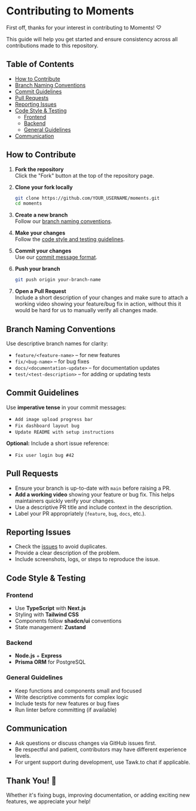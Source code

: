 # Contributing to Moments

First off, thanks for your interest in contributing to Moments! ♡

This guide will help you get started and ensure consistency across all contributions made to this repository.

## Table of Contents

- [How to Contribute](#how-to-contribute)
- [Branch Naming Conventions](#branch-naming-conventions)
- [Commit Guidelines](#commit-guidelines)
- [Pull Requests](#pull-requests)
- [Reporting Issues](#reporting-issues)
- [Code Style & Testing](#code-style--testing)
  - [Frontend](#frontend)
  - [Backend](#backend)
  - [General Guidelines](#general-guidelines)
- [Communication](#communication)

## How to Contribute

1. **Fork the repository**  
   Click the "Fork" button at the top of the repository page.

2. **Clone your fork locally**
   ```bash
   git clone https://github.com/YOUR_USERNAME/moments.git
   cd moments
   ```

3. **Create a new branch**  
   Follow our [branch naming conventions](#branch-naming-conventions).

4. **Make your changes**  
   Follow the [code style and testing guidelines](#code-style--testing).

5. **Commit your changes**  
   Use our [commit message format](#commit-guidelines).

6. **Push your branch**
   ```bash
   git push origin your-branch-name
   ```

7. **Open a Pull Request**  
   Include a short description of your changes and make sure to attach a working video showing your feature/bug fix in action, without this it would be hard for us to manually verify all changes made.

## Branch Naming Conventions

Use descriptive branch names for clarity:

- `feature/<feature-name>` – for new features
- `fix/<bug-name>` – for bug fixes
- `docs/<documentation-update>` – for documentation updates
- `test/<test-description>` – for adding or updating tests

## Commit Guidelines

Use **imperative tense** in your commit messages:

-  `Add image upload progress bar`
-  `Fix dashboard layout bug`
-  `Update README with setup instructions`

**Optional:** Include a short issue reference:

- `Fix user login bug #42`

## Pull Requests

- Ensure your branch is up-to-date with `main` before raising a PR.
- **Add a working video** showing your feature or bug fix. This helps maintainers quickly verify your changes.
- Use a descriptive PR title and include context in the description.
- Label your PR appropriately (`feature`, `bug`, `docs`, etc.).

## Reporting Issues

- Check the [issues](../../issues) to avoid duplicates.
- Provide a clear description of the problem.
- Include screenshots, logs, or steps to reproduce the issue.

## Code Style & Testing

### Frontend

- Use **TypeScript** with **Next.js**
- Styling with **Tailwind CSS**
- Components follow **shadcn/ui** conventions
- State management: **Zustand**

### Backend

- **Node.js** + **Express**
- **Prisma ORM** for PostgreSQL

### General Guidelines

- Keep functions and components small and focused
- Write descriptive comments for complex logic
- Include tests for new features or bug fixes
- Run linter before committing (if available)

## Communication

- Ask questions or discuss changes via GitHub issues first.
- Be respectful and patient, contributors may have different experience levels.
- For urgent support during development, use Tawk.to chat if applicable.

## Thank You! 🎉

Whether it's fixing bugs, improving documentation, or adding exciting new features, we appreciate your help!
